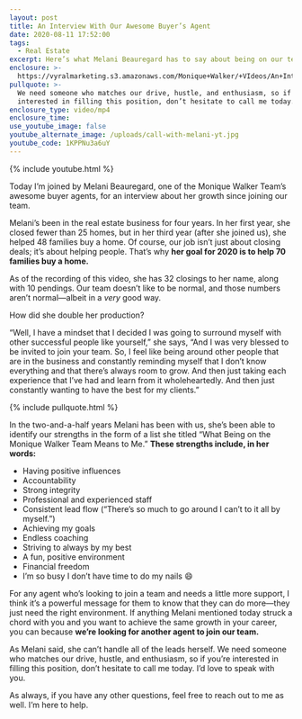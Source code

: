 ```yaml
---
layout: post
title: An Interview With Our Awesome Buyer’s Agent
date: 2020-08-11 17:52:00
tags:
  - Real Estate
excerpt: Here’s what Melani Beauregard has to say about being on our team.
enclosure: >-
  https://vyralmarketing.s3.amazonaws.com/Monique+Walker/+VIdeos/An+Interview+With+Our+Awesome+Buyers+Agent.mp4
pullquote: >-
  We need someone who matches our drive, hustle, and enthusiasm, so if you’re
  interested in filling this position, don’t hesitate to call me today.
enclosure_type: video/mp4
enclosure_time:
use_youtube_image: false
youtube_alternate_image: /uploads/call-with-melani-yt.jpg
youtube_code: 1KPPNu3a6uY
---
```


{% include youtube.html %}

Today I’m joined by Melani Beauregard, one of the Monique Walker Team’s awesome buyer agents, for an interview about her growth since joining our team.&nbsp;

Melani’s been in the real estate business for four years. In her first year, she closed fewer than 25 homes, but in her third year (after she joined us), she helped 48 families buy a home. Of course, our job isn’t just about closing deals; it’s about helping people. That’s why **her goal for 2020 is to help 70 families buy a home.&nbsp;**

As of the recording of this video, she has 32 closings to her name, along with 10 pendings. Our team doesn’t like to be normal, and those numbers aren’t normal—albeit in a *very* good way.&nbsp;

How did she double her production?

“Well, I have a mindset that I decided I was going to surround myself with other successful people like yourself,” she says, “And I was very blessed to be invited to join your team. So, I feel like being around other people that are in the business and constantly reminding myself that I don’t know everything and that there’s always room to grow. And then just taking each experience that I’ve had and learn from it wholeheartedly. And then just constantly wanting to have the best for my clients.”&nbsp;

{% include pullquote.html %}

In the two-and-a-half years Melani has been with us, she’s been able to identify our strengths in the form of a list she titled “What Being on the Monique Walker Team Means to Me.” **These strengths include, in her words:**

* Having positive influences
* Accountability&nbsp;
* Strong integrity
* Professional and experienced staff&nbsp;
* Consistent lead flow (“There’s so much to go around I can’t to it all by myself.”)
* Achieving my goals
* Endless coaching&nbsp;
* Striving to always by my best&nbsp;
* A fun, positive environment
* Financial freedom&nbsp;
* I’m so busy I don’t have time to do my nails 😄

For any agent who’s looking to join a team and needs a little more support, I think it’s a powerful message for them to know that they can do more—they just need the right environment. If anything Melani mentioned today struck a chord with you and you want to achieve the same growth in your career, you can because **we’re looking for another agent to join our team.&nbsp;**

As Melani said, she can’t handle all of the leads herself. We need someone who matches our drive, hustle, and enthusiasm, so if you’re interested in filling this position, don’t hesitate to call me today. I’d love to speak with you.&nbsp;

As always, if you have any other questions, feel free to reach out to me as well. I’m here to help.